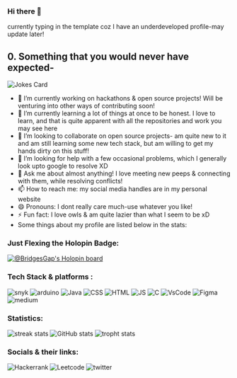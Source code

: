 ### Hi there 👋
currently typing in the template coz I have an underdeveloped profile-may update later!

## 0. Something that you would never have expected-
![Jokes Card](https://readme-jokes.vercel.app/api)

- 🔭 I’m currently working on hackathons & open source projects! Will be venturing into other ways of contributing soon!
- 🌱 I’m currently learning a lot of things at once to be honest. I love to learn, and that is quite apparent with all the repositories and work you may see here
- 👯 I’m looking to collaborate on open source projects- am quite new to it and am still learning some new tech stack, but am willing to get my hands dirty on this stuff!
- 🤔 I’m looking for help with a few occasional problems, which I generally look upto google to resolve XD
- 💬 Ask me about almost anything! I love meeting new peeps & connecting with them, while resolving conflicts!
- 📫 How to reach me: my social media handles are in my personal website
- 😄 Pronouns: I dont really care much-use whatever you like!
- ⚡ Fun fact: I love owls & am quite lazier than what I seem to be xD
- Some things about my profile are listed below in the stats:

### Just Flexing the Holopin Badge:
[![@BridgesGap's Holopin board](https://holopin.io/api/user/board?user=BridgesGap)](https://holopin.io/@BridgesGap)

### Tech Stack & platforms :
![snyk](https://img.shields.io/badge/Snyk-4C4A73?style=for-the-badge&logo=snyk&logoColor=white)
![arduino](https://img.shields.io/badge/Arduino-00979D?style=for-the-badge&logo=Arduino&logoColor=white)
![Java](https://img.shields.io/badge/OpenJDK-ED8B00?style=for-the-badge&logo=openjdk&logoColor=white)
![CSS](https://img.shields.io/badge/CSS3-1572B6?style=for-the-badge&logo=css3&logoColor=white)
![HTML](https://img.shields.io/badge/HTML5-E34F26?style=for-the-badge&logo=html5&logoColor=white)
![JS](https://img.shields.io/badge/JavaScript-323330?style=for-the-badge&logo=javascript&logoColor=F7DF1E)
![C](https://img.shields.io/badge/C-00599C?style=for-the-badge&logo=c&logoColor=white)
![VsCode](https://img.shields.io/badge/VSCode-0078D4?style=for-the-badge&logo=visual%20studio%20code&logoColor=white)
![Figma](https://img.shields.io/badge/Figma-F24E1E?style=for-the-badge&logo=figma&logoColor=white)
![medium](https://img.shields.io/badge/Medium-12100E?style=for-the-badge&logo=medium&logoColor=white)

### Statistics:
![streak stats](https://github-readme-streak-stats.herokuapp.com/?user=TithiB-del&theme=dark)
![GitHub stats](https://github-readme-stats.vercel.app/api?username=TithiB-del&show_icons=true&theme=merko)
![tropht stats](https://github-profile-trophy.vercel.app/?username=TithiB-del)

### Socials & their links:
![Hackerrank](https://img.shields.io/badge/-Hackerrank-2EC866?style=for-the-badge&logo=HackerRank&logoColor=white)
![Leetcode](https://img.shields.io/badge/-LeetCode-FFA116?style=for-the-badge&logo=LeetCode&logoColor=black)
![twitter](https://img.shields.io/badge/Twitter-1DA1F2?style=for-the-badge&logo=twitter&logoColor=white)

